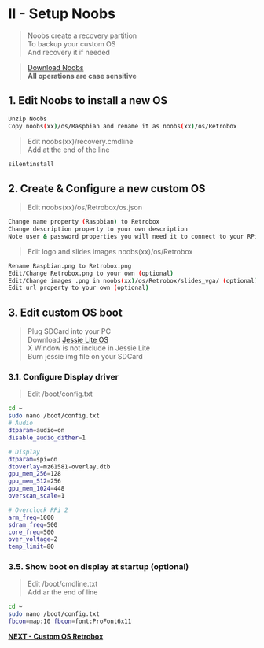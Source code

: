 # II - Setup Noobs

> Noobs create a recovery partition<br>
> To backup your custom OS<br>
> And recovery it if needed<br>

> [Download Noobs](https://www.raspberrypi.org/downloads/noobs/)<br>
> **All operations are case sensitive**<br>

## 1. Edit Noobs to install a new OS

```bash
Unzip Noobs
Copy noobs(xx)/os/Raspbian and rename it as noobs(xx)/os/Retrobox
```

> Edit noobs(xx)/recovery.cmdline<br>
> Add at the end of the line

```bash
silentinstall
```

## 2. Create & Configure a new custom OS

> Edit noobs(xx)/os/Retrobox/os.json

```bash
Change name property (Raspbian) to Retrobox
Change description property to your own description
Note user & password properties you will need it to connect to your RPi
```

> Edit logo and slides images noobs(xx)/os/Retrobox

```bash
Rename Raspbian.png to Retrobox.png
Edit/Change Retrobox.png to your own (optional)
Edit/Change images .png in noobs(xx)/os/Retrobox/slides_vga/ (optional)
Edit url property to your own (optional)
```

## 3. Edit custom OS boot

> Plug SDCard into your PC<br>
> Download [Jessie Lite OS ](https://www.raspberrypi.org/downloads/raspbian/)<br>
> X Window is not include in Jessie Lite<br>
> Burn jessie img file on your SDCard

### 3.1. Configure Display driver

> Edit /boot/config.txt

```bash
cd ~
sudo nano /boot/config.txt
# Audio
dtparam=audio=on
disable_audio_dither=1

# Display
dtparam=spi=on
dtoverlay=mz61581-overlay.dtb
gpu_mem_256=128
gpu_mem_512=256
gpu_mem_1024=448
overscan_scale=1

# Overclock RPi 2
arm_freq=1000
sdram_freq=500
core_freq=500
over_voltage=2
temp_limit=80
```

### 3.5. Show boot on display at startup (optional)

> Edit /boot/cmdline.txt<br>
> Add ar the end of line

```bash
cd ~
sudo nano /boot/config.txt
fbcon=map:10 fbcon=font:ProFont6x11
```

[**NEXT - Custom OS Retrobox**](./III-custom_os.md)
